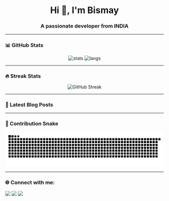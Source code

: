 <!-- Profile README Template -->

<h1 align="center">Hi 👋, I'm Bismay</h1>
<h3 align="center">A passionate developer from INDIA</h3>

---

### 📊 GitHub Stats
<p align="center">
  <img src="https://github-readme-stats.vercel.app/api?username=Bismay-exe&show_icons=true&theme=tokyonight" alt="stats" height="150"/>
  <img src="https://github-readme-stats.vercel.app/api/top-langs/?username=Bismay-exe&layout=compact&theme=tokyonight" alt="langs" height="150"/>
</p>

---

### 🔥 Streak Stats
<p align="center">
  <img src="https://streak-stats.demolab.com?user=Bismay-exe&theme=tokyonight&hide_border=true" alt="GitHub Streak"/>
</p>

---

### 📝 Latest Blog Posts
<!-- BLOG-POST-LIST:START -->
<!-- BLOG-POST-LIST:END -->

---

### 🐍 Contribution Snake
![Snake animation](https://github.com/Bismay-exe/Bismay-exe/blob/output/github-contribution-grid-snake.svg)

---

### 🌐 Connect with me:
<p align="left">
<a href="https://twitter.com/YOUR_TWITTER" target="blank"><img src="https://img.shields.io/badge/Twitter-blue?logo=twitter&logoColor=white&style=for-the-badge" /></a>
<a href="https://t.me/bismay_exe" target="blank"><img src="https://img.shields.io/badge/Telegram-blue?logo=Telegram&logoColor=white&style=for-the-badge" /></a>
<a href="https://dev.to/YOUR_DEVTO" target="blank"><img src="https://img.shields.io/badge/Dev.to-black?logo=dev.to&logoColor=white&style=for-the-badge" /></a>
</p>
